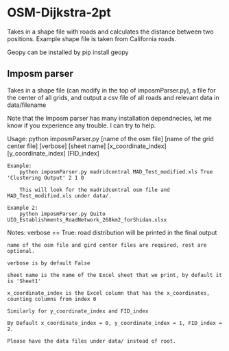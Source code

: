 # OSM-Dijkstra-2pt
Takes in a shape file with roads and calculates the distance between two positions. Example shape file is taken from California roads.

Geopy can be installed by pip install geopy

## Imposm parser

Takes in a shape file (can modify in the top of imposmParser.py), a file for the center of all grids, and output a csv file of all roads and relevant data in data/filename

Note that the Imposm parser has many installation dependnecies, let me know if you experience any trouble. I can try to help.

Usage:
    python imposmParser.py [name of the osm file] [name of the grid center file] [verbose] [sheet name] [x_coordinate_index] [y_coordinate_index] [FID_index]
    
    Example:
        python imposmParser.py madridcentral MAD_Test_modified.xls True 'Clustering Output' 2 1 0
    
        This will look for the madridcentral osm file and MAD_Test_modified.xls under data/.

    Example 2:
        python imposmParser.py Quito UIO_Establishments_RoadNetwork_268km2_forShidan.xlsx

Notes:
    verbose == True: road distribution will be printed in the final output

    name of the osm file and gird center files are required, rest are optional.

    verbose is by default False

    sheet name is the name of the Excel sheet that we print, by default it is 'Sheet1'

    x_coordinate_index is the Excel column that has the x_coordinates, counting columns from index 0

    Similarly for y_coordinate_index and FID_index

    By Default x_coordinate_index = 0, y_coordinate_index = 1, FID_index = 2.

    Please have the data files under data/ instead of root.